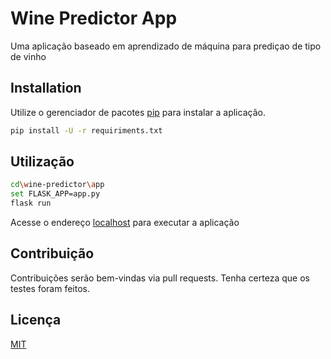 # Wine Predictor App

Uma aplicação baseado em aprendizado de máquina para prediçao de tipo de vinho

## Installation

Utilize o gerenciador de pacotes  [pip](https://pip.pypa.io/en/stable/) para instalar a aplicação.

```bash
pip install -U -r requiriments.txt
```

## Utilização

```bash
cd\wine-predictor\app
set FLASK_APP=app.py
flask run
```
Acesse o endereço [localhost](http://localhost:5000) para executar a aplicação

## Contribuição
Contribuições serão bem-vindas via pull requests. Tenha certeza que os testes foram feitos.

## Licença
[MIT](https://choosealicense.com/licenses/mit/)
